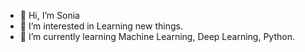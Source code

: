 - 👋 Hi, I’m Sonia
- 👀 I’m interested in Learning new things.
- 🌱 I’m currently learning Machine Learning, Deep Learning, Python.

<!---
Khadija-sonia/Khadija-sonia is a ✨ special ✨ repository because its `README.md` (this file) appears on your GitHub profile.
You can click the Preview link to take a look at your changes.
--->
